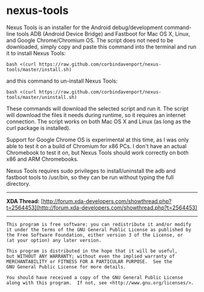 nexus-tools
===========

Nexus Tools is an installer for the Android debug/development command-line tools ADB (Android Device Bridge) and Fastboot for Mac OS X, Linux, and Google Chrome/Chromium OS. The script does not need to be downloaded, simply copy and paste this command into the terminal and run it to install Nexus Tools:
```
bash <(curl https://raw.github.com/corbindavenport/nexus-tools/master/install.sh)
```
and this command to un-install Nexus Tools:
```
bash <(curl https://raw.github.com/corbindavenport/nexus-tools/master/uninstall.sh)
```
These commands will download the selected script and run it. The script will download the files it needs during runtime, so it requires an internet connection. The script works on both Mac OS X and Linux (as long as the curl package is installed).

Support for Google Chrome OS is experimental at this time, as I was only able to test it on a build of Chromium for x86 PCs. I don't have an actual Chromebook to test it on, but Nexus Tools should work correctly on both x86 and ARM Chromebooks.

Nexus Tools requires sudo privileges to install/uninstall the adb and fastboot tools to /usr/bin, so they can be run without typing the full directory.

---------------------------------------

__XDA Thread:__ [http://forum.xda-developers.com/showthread.php?t=2564453](http://forum.xda-developers.com/showthread.php?t=2564453)

---------------------------------------

    This program is free software: you can redistribute it and/or modify
    it under the terms of the GNU General Public License as published by
    the Free Software Foundation, either version 3 of the License, or
    (at your option) any later version.

    This program is distributed in the hope that it will be useful,
    but WITHOUT ANY WARRANTY; without even the implied warranty of
    MERCHANTABILITY or FITNESS FOR A PARTICULAR PURPOSE.  See the
    GNU General Public License for more details.

    You should have received a copy of the GNU General Public License
    along with this program.  If not, see <http://www.gnu.org/licenses/>.
